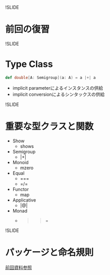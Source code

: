!SLIDE

# 前回の復習

!SLIDE

# Type Class

```scala
def double[A: Semigroup](a: A) = a |+| a
```

* implicit parameterによるインスタンスの供給
* implicit conversionによるシンタックスの供給

!SLIDE

# 重要な型クラスと関数

* Show
    * shows
* Semigroup
    * |+|
* Monoid
    * mzero
* Equal
    * ===
    * =/=
* Functor
    * map
* Applicative
    * |@|
* Monad
    * >>=

!SLIDE

# パッケージと命名規則

[前回資料参照](http://halcat0x15a.github.com/slide/start_scalaz/out/#16)
